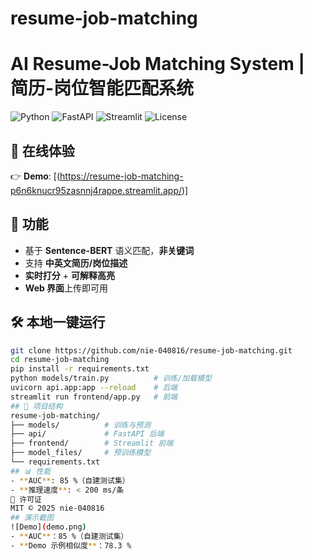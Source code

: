 # resume-job-matching
# AI Resume-Job Matching System | 简历-岗位智能匹配系统

![Python](https://img.shields.io/badge/Python-3.10-blue)
![FastAPI](https://img.shields.io/badge/FastAPI-0.119-green)
![Streamlit](https://img.shields.io/badge/Streamlit-1.50-red)
![License](https://img.shields.io/badge/license-MIT-green)

## 🚀 在线体验
👉 **Demo**: [(https://resume-job-matching-p6n6knucr95zasnnj4rappe.streamlit.app/)]

## 📌 功能
- 基于 **Sentence-BERT** 语义匹配，**非关键词**
- 支持 **中英文简历/岗位描述**
- **实时打分** + **可解释高亮**
- **Web 界面**上传即可用

## 🛠️ 本地一键运行
```bash
git clone https://github.com/nie-040816/resume-job-matching.git
cd resume-job-matching
pip install -r requirements.txt
python models/train.py          # 训练/加载模型
uvicorn api.app:app --reload    # 后端
streamlit run frontend/app.py   # 前端
## 📁 项目结构
resume-job-matching/
├── models/          # 训练与预测
├── api/             # FastAPI 后端
├── frontend/        # Streamlit 前端
├── model_files/     # 预训练模型
└── requirements.txt
## 📊 性能
- **AUC**: 85 %（自建测试集）
- **推理速度**: < 200 ms/条
📄 许可证
MIT © 2025 nie-040816
## 演示截图
![Demo](demo.png)
- **AUC**：85 %（自建测试集）
- **Demo 示例相似度**：78.3 %
